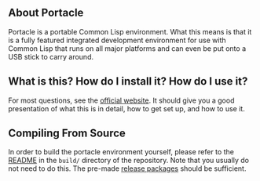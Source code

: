 ## About Portacle
Portacle is a portable Common Lisp environment. What this means is that it is a fully featured integrated development environment for use with Common Lisp that runs on all major platforms and can even be put onto a USB stick to carry around.

## What is this? How do I install it? How do I use it?
For most questions, see the [official website](https://shinmera.github.io/portacle). It should give you a good presentation of what this is in detail, how to get set up, and how to use it.

## Compiling From Source
In order to build the portacle environment yourself, please refer to the [README](https://github.com/Shinmera/portacle/tree/master/build) in the `build/` directory of the repository. Note that you usually do not need to do this. The pre-made [release packages](https://github.com/Shinmera/portacle/releases) should be sufficient.
